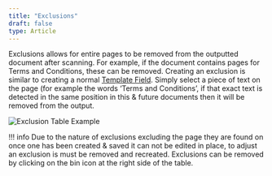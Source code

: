 ```yaml
---
title: "Exclusions"
draft: false
type: Article
---
```



Exclusions allows for entire pages to be removed from the outputted document after scanning. For example, if the document contains pages for Terms and Conditions, these can be removed. Creating an exclusion is similar to creating a normal [Template Field](./fields.md). Simply select a piece of text on the page (for example the words ‘Terms and Conditions’, if that exact text is detected in the same position in this & future documents then it will be removed from the output. 

![Exclusion Table Example](../assets/features/template-editor/exclusion-table.jpg)

!!! info
	Due to the nature of exclusions excluding the page they are found on once one has been created & saved it can not be edited in place, to adjust an exclusion is must be removed and recreated. Exclusions can be removed by clicking on the bin icon at the right side of the table.

